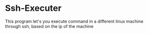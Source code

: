 # Ssh-Executer

This program let's you execute command in a different linux machine through ssh, based on the ip of the machine

